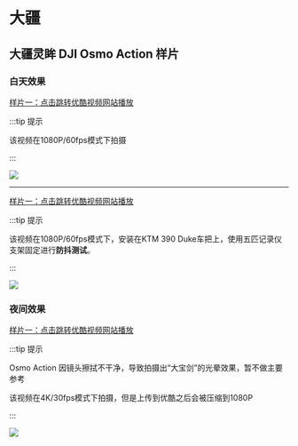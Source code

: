 # 大疆

## 大疆灵眸 DJI Osmo Action 样片

### 白天效果

[样片一：点击跳转优酷视频网站播放](http://v.youku.com/v_show/id_XNDE5Mjg4MDQyMA==.html)

:::tip 提示

该视频在1080P/60fps模式下拍摄

:::

[![](https://ae01.alicdn.com/kf/HTB10pJFX3aH3KVjSZFj763FWpXaM.png)](http://v.youku.com/v_show/id_XNDE5Mjg4MDQyMA==.html)

---

[样片一：点击跳转优酷视频网站播放](http://v.youku.com/v_show/id_XNDE5MzI5MTk4OA==.html)

:::tip 提示

该视频在1080P/60fps模式下，安装在KTM 390 Duke车把上，使用五匹记录仪支架固定进行**防抖测试**。

:::

[![](https://ae01.alicdn.com/kf/HTB14paiX.KF3KVjSZFE760ExFXaz.png)](http://v.youku.com/v_show/id_XNDE5MzI5MTk4OA==.html)

### 夜间效果

[样片一：点击跳转优酷视频网站播放](http://v.youku.com/v_show/id_XNDE5Mjk1ODIwNA==.html)

:::tip 提示

Osmo Action 因镜头擦拭不干净，导致拍摄出“大宝剑”的光晕效果，暂不做主要参考

该视频在4K/30fps模式下拍摄，但是上传到优酷之后会被压缩到1080P

:::

[![](https://ae01.alicdn.com/kf/HTB1YnFIX75E3KVjSZFC762uzXXaS.png)](http://v.youku.com/v_show/id_XNDE5Mjk1ODIwNA==.html)